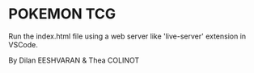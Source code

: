 # POKEMON TCG

Run the index.html file using a web server like 'live-server' extension in VSCode.

By Dilan EESHVARAN & Thea COLINOT
